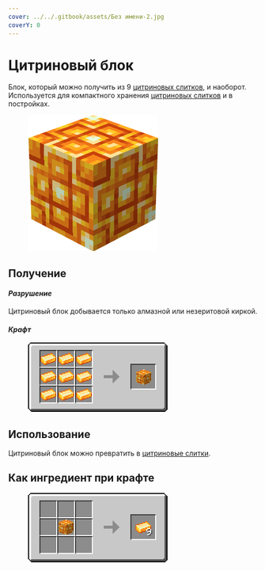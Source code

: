 ```yaml
---
cover: ../../.gitbook/assets/Без имени-2.jpg
coverY: 0
---
```


# Цитриновый блок

Блок, который можно получить из 9 [цитриновых слитков](../materialy/metally-i-mineraly/citrinovyi-slitok.md), и наоборот. Используется для компактного хранения [цитриновых слитков](../materialy/metally-i-mineraly/citrinovyi-slitok.md) и в постройках.

<figure><img src="../../.gitbook/assets/yellow_ore_block.png" alt=""><figcaption></figcaption></figure>

## Получение

#### _Разрушение_

Цитриновый блок добывается только алмазной или незеритовой киркой.

#### _Крафт_

<figure><img src="../../.gitbook/assets/yellow_ore_block_result-x1.png" alt=""><figcaption></figcaption></figure>

## Использование

Цитриновый блок можно превратить в [цитриновые слитки](../materialy/metally-i-mineraly/citrinovyi-slitok.md).

## Как ингредиент при крафте

<figure><img src="../../.gitbook/assets/yellow_ore_ingot_result-multi.png" alt=""><figcaption></figcaption></figure>
